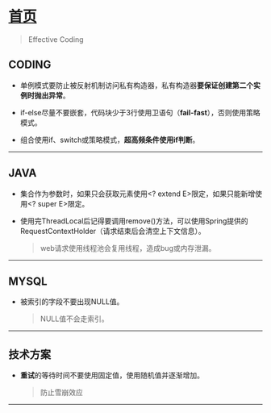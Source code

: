 # [首页](https://kingkh1995.github.io/blog/)

> Effective Coding

## CODING

- 单例模式要防止被反射机制访问私有构造器，私有构造器**要保证创建第二个实例时抛出异常**。

- if-else尽量不要嵌套，代码块少于3行使用卫语句（**fail-fast**），否则使用策略模式。

- 组合使用if、switch或策略模式，**超高频条件使用if判断**。

***

## JAVA

- 集合作为参数时，如果只会获取元素使用<? extend E>限定，如果只能新增使用<? super E>限定。
  
- 使用完ThreadLocal后记得要调用remove()方法，可以使用Spring提供的RequestContextHolder（请求结束后会清空上下文信息）。 
  > web请求使用线程池会复用线程，造成bug或内存泄漏。

***

## MYSQL

- 被索引的字段不要出现NULL值。 
  > NULL值不会走索引。

***

## 技术方案

- **重试**的等待时间不要使用固定值，使用随机值并逐渐增加。 
  > 防止雪崩效应

***